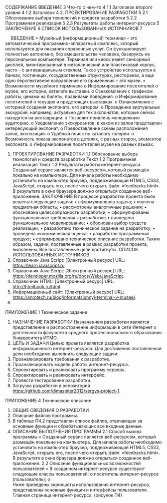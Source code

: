 

 
СОДЕРЖАНИЕ
ВВЕДЕНИЕ	3
Что-то с чем-то	4
1.1 Заголовок второго уровня	4
1.2 Заголовок	4
2. ПРОЕКТИРОВАНИЕ РАЗРАБОТКИ	5
2.1 Обоснование выбора технологий и средств разработки	5
2.2 Программная реализация	5
2.3 Результаты работы интернет-ресурса	5
ЗАКЛЮЧЕНИЕ	6
СПИСОК ИСПОЛЬЗОВАННЫХ ИСТОЧНИКОВ	7


 
ВВЕДЕНИЕ
•	Музейный (информационный) терминал – это автоматический программно-аппаратный комплекс, который используется для оказания справочных услуг. Он функционирует полностью автономно, без вмешательства человека, базируясь на персональном компьютере. Терминал или киоск имеет сенсорный дисплей, вмонтированный в металлический или пластиковый корпус, часто – с антивандальным стеклом. Такое устройство используется в банках, гостиницах, государственных структурах, ресторанах, а еще одно перспективное направление его применения – это музеи.
•	Возможности музейного терминала
o	Информирование посетителей о музее, его истории, каталоге выставки.
o	Ознакомление с графиком работы, ценами на билеты, правилами поведения.
o	Информирование посетителей о текущих и предстоящих выставках.
o	Ознакомление с историей создания экспоната, его автором.
o	Проведение виртуальных экскурсий, например, актуально для тех экспонатов, которые сейчас находятся на реставрации.
o	Позволит привлечь молодежную аудиторию.
o	Уведомление экскурсантов, в каком из залов представлен интересующий экспонат.
o	Предоставление схемы расположения залов, экспозиций.
o	Удобный поиск по каталогу галереи.
o	Возможность показа экспонатов в деталях, с разных сторон, элементов экспоната.
o	Информирование посетителей музея на разных языках.
 
1. ПРОЕКТИРОВАНИЕ РАЗРАБОТКИ
1.1 Обоснование выбора технологий и средств разработки
Текст
1.2 Программная реализация
Текст
1.3 Результаты работы интернет-ресурса
Созданный сервис является веб-ресурсом, который размещён локально на компьютере. Для начала работы необходимо установить на компьютер браузер, поддерживающий HTML5, CSS3, JavaScript, открыть его, после чего открыть файл: «feedbacks.html». В результате в окне браузера должно открыться созданное веб-приложение.
ЗАКЛЮЧЕНИЕ
В процессе разработки проекта были решены следующие задачи:
•	сформулирована задача;
•	изучена предметная область;
•	рассмотрены аналогичные решения;
•	обоснована целесообразность разработки;
•	сформулированы функциональные требования к разработке;
•	проведено функциональное моделирование;
•	обоснован выбор средств реализации;
•	разработано техническое задание на разработку;
•	проведена экономическая оценка;
•	разработан программный продукт;
•	сформировано техническое описание разработки.
Таким образом, задачи, поставленные в рамках разработки проекта, выполнены. Все поставленные цели достигнуты.
СПИСОК ИСПОЛЬЗОВАННЫХ ИСТОЧНИКОВ
1.	Справочник Java Script: [Электронный ресурс] URL: https://learn.javascript.ru.
2.	Справочник Java Script: [Электронный ресурс] URL: https://developer.mozilla.org/ru/docs/Web/JavaScript.
3.	Справочник HTML: [Электронный ресурс] URL: http://htmlbook.ru/html.
4.	Информационный сайт: [Электронный ресурс] URL:
https://anrotech.ru/blog/informatsionnyj-terminal-v-muzee/.
 
5.	

ПРИЛОЖЕНИЕ 1
Техническое задание
1. НАЗНАЧЕНИЕ РАЗРАБОТКИ
Назначением разработки является представление и распространение информации в сети Интернет о деятельности факультета среднего профессионального образования Университета ИТМО.
2. ЦЕЛЬ И ЗАДАЧИ
Целью проекта является разработка информационного интернет-ресурса.
Для достижения поставленной цели необходимо выполнить следующие задачи:
1. Проанализировать требования к разработке.
2. Проанализировать модель работы интернет-ресурса.
3. Спроектировать и реализовать программу сервера.
4. Спроектировать и реализовать интерфейс:
5. Провести тестирование разработки.
6. Загрузка разработки в репозиторий https://github.com/dimaspiter2012/sergys-project-1.
 
ПРИЛОЖЕНИЕ 4
Техническое описание
1.	ОБЩИЕ СВЕДЕНИЯ О РАЗРАБОТКИ
2.	Описание файлов программы.
1.	В таблице П4.2 представлен список файлов, отвечающих за основные функции и обрабатывающих все входные данные.
2.	ОПИСАНИЕ ВЫПОЛНЕНИЯ ПРОГРАММЫ
2.1	Способ вызова программы
•	Созданный сервис является веб-ресурсом, который размещён локально на компьютере. Для начала работы необходимо установить на компьютер браузер, поддерживающий HTML5, CSS3, JavaScript, открыть его, после чего открыть файл: «feedbacks.html». В результате в окне браузера должно открыться созданное веб-приложение.
2.2	Описание функциональных возможностей пользователей
•	В созданном интернет-ресурсе существуют следующие классы пользователей:
o	посетитель интернет-ресурса (пользователь);
o	
Ниже приведены скриншоты использования интернет-ресурса, представлены основные функции и интерфейсы пользователя.
Главная страница интернет-ресурса, (рисунок П4)
